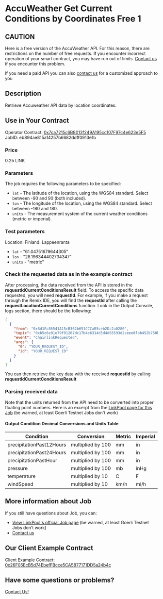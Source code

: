 # AccuWeather Get Current Conditions by Coordinates Free 1

## CAUTION

Here is a free version of the AccuWeather API. For this reason, there are restrictions on the number of free requests. If you encounter incorrect operation of your smart contract, you may have run out of limits. [Contact us](#have-some-questions-or-problems) if you encounter this problem.

If you need a paid API you can also [contact us](#have-some-questions-or-problems) for a customized approach to you

## Description

Retrieve Accuweather API data by location coordinates.

## Use in Your Contract

Operator Contract: [0x7ca7215c6B8013f249A195cc107F97c4e623e5F5](https://mumbai.polygonscan.com/address/0x7ca7215c6B8013f249A195cc107F97c4e623e5F5)  
JobID: eb894ae815a14257b6682ddff0913e1b

### Price

0.25 LINK

### Parameters

The job requires the following parameters to be specified:

- `lat` - The latitude of the location, using the WGS84 standard. Select between -90 and 90 (both included).
- `lon` - The longitude of the location, using the WGS84 standard. Select between -180 and 180.
- `units` - The measurement system of the current weather conditions (metric or imperial).

### Test parameters

Location: Finland. Lappeenranta

- `lat` - "61.04751679644305"
- `lon` - "28.196344402734347"
- `units` - "metric"

### Check the requested data as in the example contract

After processing, the data received from the API is stored in the **requestIdCurrentConditionsResult** field. To access the specific data requested, you will need **requestId**. For example, if you make a request through the Remix IDE, you will find the **requestId** after calling the **requestLocationCurrentConditions** function. Look in the Output Console, logs section, there should be the following:

```json
[
  {
    "from": "0x8d1Ec86541A15cB362b651CCCaB5ceb2Dc2a0280",
    "topic": "0xb5e6e01e79f91267dc17b4e6314d5d4d03593d2ceee0fbb452b750bd70ea5af9",
    "event": "ChainlinkRequested",
    "args": {
      "0": "YOUR_REQUEST_ID",
      "id": "YOUR_REQUEST_ID"
    }
  }
]
```

You can then retrieve the key data with the received **requestId** by calling **requestIdCurrentConditionsResult**

### Parsing received data

Note that the units returned from the API need to be converted into proper floating point numbers. Here is an excerpt from the [LinkPool page for this Job](https://market.link/nodes/2e24e9d0-48dc-4e6e-9e29-b153b5a42d57/integrations) (be warned, at least Goerli Testnet Jobs don't work)

#### Output Condition Decimal Conversions and Units Table

| Condition                | Conversion        | Metric | Imperial |
| ------------------------ | ----------------- | ------ | -------- |
| precipitationPast12Hours | multiplied by 100 | mm     | in       |
| precipitationPast24Hours | multiplied by 100 | mm     | in       |
| precipitationPastHour    | multiplied by 100 | mm     | in       |
| pressure                 | multiplied by 100 | mb     | inHg     |
| temperature              | multiplied by 10  | C      | F        |
| windSpeed                | multiplied by 10  | km/h   | mi/h     |

## More information about Job

If you still have questions about Job, you can:

- [View LinkPool's official Job page](https://market.link/nodes/2e24e9d0-48dc-4e6e-9e29-b153b5a42d57/integrations) (be warned, at least Goerli Testnet Jobs don't work)
- [Contact us](#have-some-questions-or-problems)

## Our Client Example Contract

Client Example Contract: [0x26F05EcB5d74EbefFBcce5CA5877171DD5a24b4c](https://mumbai.polygonscan.com/address/0x26F05EcB5d74EbefFBcce5CA5877171DD5a24b4c)

## Have some questions or problems?

[Contact Us!](https://github.com/oraclelabs-link/chainlink-node-public-jobs#contact-us)
